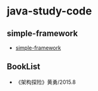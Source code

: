 # java-study-code

## simple-framework

- [simple-framework](simple-framwork/README.md)

## BookList

- 《架构探险》黄勇/2015.8